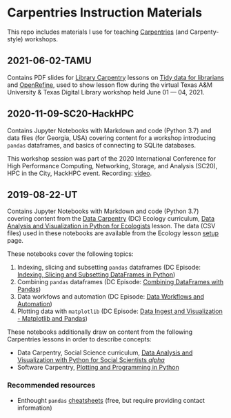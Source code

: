 # Carpentries Instruction Materials
This repo includes materials I use for teaching [Carpentries](https://carpentries.org) (and Carpenty-style) workshops. 

## 2021-06-02-TAMU
Contains PDF slides for [Library Carpentry](https://librarycarpentry.org) lessons on [Tidy data for librarians](https://librarycarpentry.org/lc-spreadsheets/) and [OpenRefine](https://librarycarpentry.org/lc-open-refine/), used to show lesson flow during the virtual Texas A&M University & Texas Digital Library workshop held June 01 — 04, 2021. 

## 2020-11-09-SC20-HackHPC
Contains Jupyter Notebooks with Markdown and code (Python 3.7) and data files (for Georgia, USA) covering content for a workshop introducing `pandas` dataframes, and basics of connecting to SQLite databases.

This workshop session was part of the 2020 International Conference for High Performance Computing, Networking, Storage, and Analysis (SC20), HPC in the City, HackHPC event. Recording: [video](https://www.youtube.com/watch?v=F2RuFIUg998&feature=youtu.be).

## 2019-08-22-UT
Contains Jupyter Notebooks with Markdown and code (Python 3.7) covering content from the [Data Carpentry](https://datacarpentry.org/lessons/) (DC) Ecology curriculum, [Data Analysis and Visualization in Python for Ecologists](https://datacarpentry.org/python-ecology-lesson/) lesson. The data (CSV files) used in these notebooks are available from the Ecology lesson [setup](https://datacarpentry.org/python-ecology-lesson/setup.html) page.

These notebooks cover the following topics:

1. Indexing, slicing and subsetting `pandas` dataframes (DC Episode: [Indexing, Slicing and Subsetting DataFrames in Python](https://datacarpentry.org/python-ecology-lesson/03-index-slice-subset/index.html ))
2. Combining `pandas` dataframes (DC Episode: [Combining DataFrames with Pandas](https://datacarpentry.org/python-ecology-lesson/05-merging-data/index.html))
3. Data workfows and automation (DC Episode: [Data Workflows and Automation](https://datacarpentry.org/python-ecology-lesson/06-loops-and-functions/index.html))
4. Plotting data with `matplotlib` (DC Episode: [Data Ingest and Visualization - Matplotlib and Pandas](https://datacarpentry.org/python-ecology-lesson/08-putting-it-all-together/index.html))

These notebooks additionally draw on content from the following Carpentries lessons in order to describe concepts:

- Data Carpentry, Social Science curriculum, [Data Analysis and Visualization with Python for Social Scientists *alpha*](https://datacarpentry.org/python-socialsci/)
- Software Carpentry, [Plotting and Programming in Python](http://swcarpentry.github.io/python-novice-gapminder/)

### Recommended resources
- Enthought `pandas` [cheatsheets](https://www.enthought.com/cheat-sheets-pandas-python-for-data-analysis/) (free, but require providing contact information)
